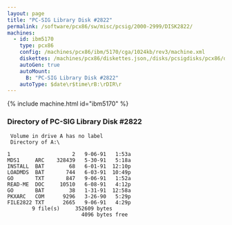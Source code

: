```yaml
---
layout: page
title: "PC-SIG Library Disk #2822"
permalink: /software/pcx86/sw/misc/pcsig/2000-2999/DISK2822/
machines:
  - id: ibm5170
    type: pcx86
    config: /machines/pcx86/ibm/5170/cga/1024kb/rev3/machine.xml
    diskettes: /machines/pcx86/diskettes.json,/disks/pcsigdisks/pcx86/diskettes.json
    autoGen: true
    autoMount:
      B: "PC-SIG Library Disk #2822"
    autoType: $date\r$time\rB:\rDIR\r
---
```


{% include machine.html id="ibm5170" %}

### Directory of PC-SIG Library Disk #2822

     Volume in drive A has no label
     Directory of A:\

    1                    2   9-06-91   1:53a
    MDS1     ARC    328439   5-30-91   5:18a
    INSTALL  BAT        68   6-01-91  12:10p
    LOADMDS  BAT       744   6-03-91  10:49p
    GO       TXT       847   9-06-91   1:52a
    READ-ME  DOC     10510   6-08-91   4:12p
    GO       BAT        38   1-31-91  12:58a
    PKXARC   COM      9296   3-26-90   5:29p
    FILE2822 TXT      2665   9-06-91   4:29p
            9 file(s)     352609 bytes
                            4096 bytes free
